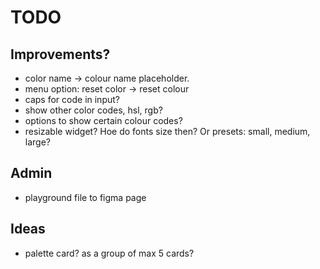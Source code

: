# TODO

## Improvements?

- color name -> colour name placeholder.
- menu option: reset color -> reset colour
- caps for code in input?
- show other color codes, hsl, rgb?
- options to show certain colour codes?
- resizable widget? Hoe do fonts size then? Or presets: small, medium, large?


## Admin

- playground file to figma page

## Ideas

- palette card? as a group of max 5 cards?